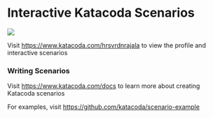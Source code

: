 # Interactive Katacoda Scenarios

[![](http://shields.katacoda.com/katacoda/hrsvrdnrajala/count.svg)](https://www.katacoda.com/hrsvrdnrajala "Get your profile on Katacoda.com")

Visit https://www.katacoda.com/hrsvrdnrajala to view the profile and interactive scenarios

### Writing Scenarios
Visit https://www.katacoda.com/docs to learn more about creating Katacoda scenarios

For examples, visit https://github.com/katacoda/scenario-example
